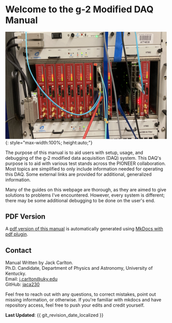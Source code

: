 # Welcome to the g-2 Modified DAQ Manual

![DAQ_Image](images/DAQ_image.png){: style="max-width:100%; height:auto;"}

The purpose of this manual is to aid users with setup, usage, and debugging of the g-2 modified data acquisition (DAQ) system. This DAQ's purpose is to aid with various test stands across the PIONEER collaboration. Most topics are simplified to only include information needed for operating this DAQ. Some external links are provided for additional, generalized information.

Many of the guides on this webpage are thorough, as they are aimed to give solutions to problems I've encountered. However, every system is different; there may be some additional debugging to be done on the user's end.

## PDF Version

A [pdf version of this manual](https://github.com/jaca230/teststand_daq_manual/blob/gh-pages/pdf/document.pdf) is automatically generated using [MkDocs with pdf plugin](https://pypi.org/project/mkdocs-with-pdf/).

## Contact
Manual Written by Jack Carlton. <br>
Ph.D. Candidate, Department of Physics and Astronomy, University of Kentucky.
<br>
<i class="fas fa-envelope"></i> Email: [j.carlton@uky.edu](mailto:j.carlton@uky.edu)
<br>
<i class="fab fa-github"></i> GitHub: [jaca230](https://github.com/jaca230)


Feel free to reach out with any questions, to correct mistakes, point out missing information, or otherwise. If you're familiar with mkdocs and have repository access, feel free to push your edits and credit yourself.

**Last Updated**: {{ git_revision_date_localized }}